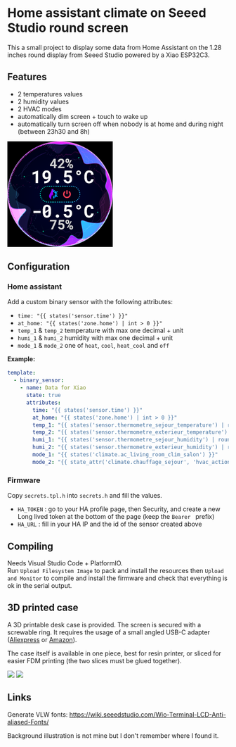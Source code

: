 # Home assistant climate on Seeed Studio round screen

This a small project to display some data from Home Assistant on the 1.28 inches round display from Seeed Studio powered by a Xiao ESP32C3.

## Features

- 2 temperatures values
- 2 humidity values
- 2 HVAC modes
- automatically dim screen + touch to wake up
- automatically turn screen off when nobody is at home and during night (between 23h30 and 8h)

![preview](./preview.png)

## Configuration

### Home assistant

Add a custom binary sensor with the following attributes:
- `time: "{{ states('sensor.time') }}"`
- `at_home: "{{ states('zone.home') | int > 0 }}"`
- `temp_1` & `temp_2` temperature with max one decimal + unit
- `humi_1` & `humi_2` humidity with max one decimal + unit
- `mode_1` & `mode_2` one of `heat`, `cool`, `heat_cool` and `off`

**Example:**
```yaml
template:
  - binary_sensor:
    - name: Data for Xiao
      state: true
      attributes:
        time: "{{ states('sensor.time') }}"
        at_home: "{{ states('zone.home') | int > 0 }}"
        temp_1: "{{ states('sensor.thermometre_sejour_temperature') | round(1) }}°C"
        temp_2: "{{ states('sensor.thermometre_exterieur_temperature') | round(1) }}°C"
        humi_1: "{{ states('sensor.thermometre_sejour_humidity') | round(0) }}%"
        humi_2: "{{ states('sensor.thermometre_exterieur_humidity') | round(0) }}%"
        mode_1: "{{ states('climate.ac_living_room_clim_salon') }}"
        mode_2: "{{ state_attr('climate.chauffage_sejour', 'hvac_action') | replace('heating', 'heat') | replace('idle', 'off') }}"
```

### Firmware

Copy `secrets.tpl.h` into `secrets.h` and fill the values.

- `HA_TOKEN` : go to your HA profile page, then Security, and create a new Long lived token at the bottom of the page (keep the `Bearer ` prefix)
- `HA_URL` : fill in your HA IP and the id of the sensor created above

## Compiling

Needs Visual Studio Code + PlatformIO.  
Run `Upload Filesystem Image` to pack and install the resources then `Upload and Monitor` to compile and install the firmware and check that everything is ok in the serial output.

## 3D printed case

A 3D printable desk case is provided. The screen is secured with a screwable ring.
It requires the usage of a small angled USB-C adapter ([Aliexpress](https://aliexpress.com/item/1005005966745930.html) or [Amazon](https://www.amazon.com/dp/B0B2NJ3P3L)).

The case itself is available in one piece, best for resin printer, or sliced for easier FDM printing (the two slices must be glued together).

<img src="./render/front-1.png" width="400"/> <img src="./render/back-1.png" width="400"/>

## Links

Generate VLW fonts: https://wiki.seeedstudio.com/Wio-Terminal-LCD-Anti-aliased-Fonts/

Background illustration is not mine but I don't remember where I found it.
